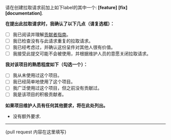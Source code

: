 请在创建拉取请求前加上如下label的其中一个: **[feature]** **[fix]** **[documentation]**.

**在提出此拉取请求时，我确认了以下几点（请复选框）：**

- [ ] 我已阅读并理解[贡献者指南]()。
- [ ] 我已检查没有与此请求重复的拉取请求。
- [ ] 我已经考虑过，并确认这份呈件对其他人很有价值。
- [ ] 我接受此提交可能不会被使用，并根据维护人员的意愿关闭拉取请求。

**我对该项目的熟悉程度如下（勾选一个）：**

- [ ] 我从未使用过这个项目。
- [ ] 我已经简单地使用了这个项目。
- [ ] 我广泛使用过这个项目，但之前没有贡献过。
- [ ] 我是该项目的积极贡献者。

**如果项目维护人员有任何其他要求，将在此处列出。**

- 没有额外要求.

---

{pull request 内容在这里填写}
